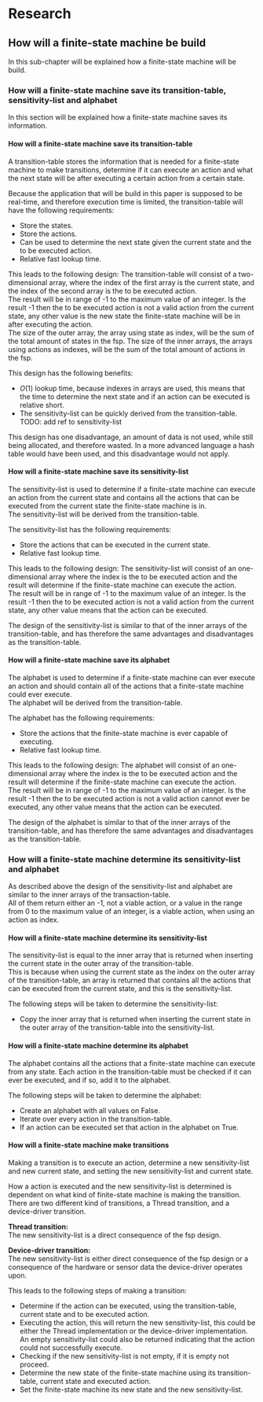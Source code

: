 # Research

## How will a finite-state machine be build

In this sub-chapter will be explained how a finite-state machine will be build.

### How will a finite-state machine save its transition-table, sensitivity-list and alphabet

In this section will be explained how a finite-state machine saves its information.

#### How will a finite-state machine save its transition-table

A transition-table stores the information that is needed for a finite-state machine to make transitions, determine if it can execute an action and what the next state will be after executing a certain action from a certain state.

Because the application that will be build in this paper is supposed to be real-time, and therefore execution time is limited, the transition-table will have the following requirements:

- Store the states.
- Store the actions.
- Can be used to determine the next state given the current state and the to be executed action.
- Relative fast lookup time.

This leads to the following design:
The transition-table will consist of a two-dimensional array, where the index of the first array is the current state, and the index of the second array is the to be executed action.  
The result will be in range of -1 to the maximum value of an integer. Is the result -1 then the to be executed action is not a valid action from the current state, any other value is the new state the finite-state machine will be in after executing the action.  
The size of the outer array, the array using state as index, will be the sum of the total amount of states in the fsp.
The size of the inner arrays, the arrays using actions as indexes, will be the sum of the total amount of actions in the fsp.

This design has the following benefits:

- $O (1)$ lookup time, because indexes in arrays are used, this means that the time to determine the next state and if an action can be executed is relative short.
- The sensitivity-list can be quickly derived from the transition-table. TODO: add ref to sensitivity-list

This design has one disadvantage, an amount of data is not used, while still being allocated, and therefore wasted.
In a more advanced language a hash table would have been used, and this disadvantage would not apply.

#### How will a finite-state machine save its sensitivity-list

The sensitivity-list is used to determine if a finite-state machine can execute an action from the current state and contains all the actions that can be executed from the current state the finite-state machine is in.  
The sensitivity-list will be derived from the transition-table.

The sensitivity-list has the following requirements:

- Store the actions that can be executed in the current state.
- Relative fast lookup time.

This leads to the following design:
The sensitivity-list will consist of an one-dimensional array where the index is the to be executed action and the result will determine if the finite-state machine can execute the action.  
The result will be in range of -1 to the maximum value of an integer. Is the result -1 then the to be executed action is not a valid action from the current state, any other value means that the action can be executed.

The design of the sensitivity-list is similar to that of the inner arrays of the transition-table, and has therefore the same advantages and disadvantages as the transition-table.

#### How will a finite-state machine save its alphabet

The alphabet is used to determine if a finite-state machine can ever execute an action and should contain all of the actions that a finite-state machine could ever execute.  
The alphabet will be derived from the transition-table.

The alphabet has the following requirements:

- Store the actions that the finite-state machine is ever capable of executing.
- Relative fast lookup time.

This leads to the following design:
The alphabet will consist of an one-dimensional array where the index is the to be executed action and the result will determine if the finite-state machine can execute the action.  
The result will be in range of -1 to the maximum value of an integer. Is the result -1 then the to be executed action is not a valid action cannot ever be executed, any other value means that the action can be executed.

The design of the alphabet is similar to that of the inner arrays of the transition-table, and has therefore the same advantages and disadvantages as the transition-table.

### How will a finite-state machine determine its sensitivity-list and alphabet

As described above the design of the sensitivity-list and alphabet are similar to the inner arrays of the transaction-table.  
All of them return either an -1, not a viable action, or a value in the range from 0 to the maximum value of an integer, is a viable action, when using an action as index.

#### How will a finite-state machine determine its sensitivity-list

The sensitivity-list is equal to the inner array that is returned when inserting the current state in the outer array of the transition-table.  
This is because when using the current state as the index on the outer array of the transition-table, an array is returned that contains all the actions that can be executed from the current state, and this is the sensitivity-list.

The following steps will be taken to determine the sensitivity-list:

- Copy the inner array that is returned when inserting the current state in the outer array of the transition-table into the sensitivity-list.

#### How will a finite-state machine determine its alphabet

The alphabet contains all the actions that a finite-state machine can execute from any state. Each action in the transition-table must be checked if it can ever be executed, and if so, add it to the alphabet.

The following steps will be taken to determine the alphabet:

- Create an alphabet with all values on False.
- Iterate over every action in the transition-table.
- If an action can be executed set that action in the alphabet on True.


#### How will a finite-state machine make transitions

Making a transition is to execute an action, determine a new sensitivity-list and new current state, and setting the new sensitivity-list and current state.

How a action is executed and the new sensitivity-list is determined is dependent on what kind of finite-state machine is making the transition. There are two different kind of transitions, a Thread transition, and a device-driver transition.

**Thread transition:**  
The new sensitivity-list is a direct consequence of the fsp design.

**Device-driver transition:**  
The new sensitivity-list is either direct consequence of the fsp design or a consequence of the hardware or sensor data the device-driver operates upon.

This leads to the following steps of making a transition:

- Determine if the action can be executed, using the transition-table, current state and to be executed action.
- Executing the action, this will return the new sensitivity-list, this could be either the Thread implementation or the device-driver implementation. An empty sensitivity-list could also be returned indicating that the action could not successfully execute.
- Checking if the new sensitivity-list is not empty, if it is empty not proceed.
- Determine the new state of the finite-state machine using its transition-table, current state and executed action.
- Set the finite-state machine its new state and the new sensitivity-list.